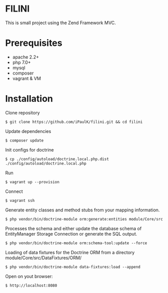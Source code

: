 # FILINI
This is small project using the Zend Framework MVC.

# Prerequisites
- apache 2.2+
- php 7.0+
- mysql
- composer
- vagrant & VM

# Installation
Clone repository
```
$ git clone https://github.com/iPaulK/filini.git && cd filini
```
Update dependencies
```
$ composer update
```
Init configs for doctrine
```
$ cp ./config/autoload/doctrine.local.php.dist ./config/autoload/doctrine.local.php
```
Run
```
$ vagrant up --provision
```
Connect 
```
$ vagrant ssh
```
Generate entity classes and method stubs from your mapping information.
```
$ php vendor/bin/doctrine-module orm:generate:entities module/Core/src
```
Processes the schema and either update the database schema of EntityManager Storage Connection or generate the SQL output.
```
$ php vendor/bin/doctrine-module orm:schema-tool:update --force
```
Loading of data fixtures for the Doctrine ORM from a directory module/Core/src/DataFixtures/ORM/
```
$ php vendor/bin/doctrine-module data-fixtures:load --append
```
Open on yout browser:
```
$ http://localhost:8080
```